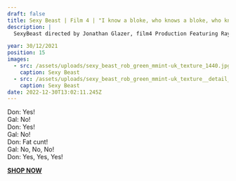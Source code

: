 ```yaml
---
draft: false
title: Sexy Beast | Film 4 | "I know a bloke, who knows a bloke, who knows a bloke"
description: |
  SexyBeast directed by Jonathan Glazer, film4 Production Featuring Ray Winstone BenKingsley & IanMcShane. Film Poster illustration for a silkscreen print.

year: 30/12/2021
position: 15
images:
  - src: /assets/uploads/sexy_beast_rob_green_mmint-uk_texture_1440.jpg
    caption: Sexy Beast    
  - src: /assets/uploads/sexy_beast_rob_green_mmint-uk_texture__detail_1440.jpg
    caption: Sexy Beast                         
date: 2022-12-30T13:02:11.245Z
---
```


Don: Yes!  
Gal: No!  
Don: Yes!  
Gal: No!  
Don: Fat cunt!  
Gal: No, No, No!  
Don: Yes, Yes, Yes!

**[SHOP NOW](https://shop.mmint.uk/products/sexy-beast-framed-print)**